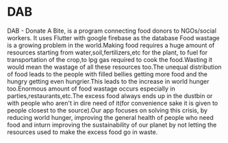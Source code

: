 # DAB
DAB - Donate A Bite, is  a program connecting food donors to NGOs/social workers.
It uses Flutter with google firebase as the database
Food wastage is a growing problem in the world.Making food requires a huge amount of resources starting from water,soil,fertilizers,etc for the plant, to fuel for transportation of the crop,to lpg gas required to cook the food.Wasting it would mean the wastage of all these resources too.The unequal distribution of food leads to the people with filled bellies getting more food and the hungry getting even hungrier.This leads to the increase in world hunger too.Enormous amount of food wastage occurs especially in parties,restaurants,etc.The excess food always ends up in the dustbin or with people who aren't in dire need of it(for convenience sake it is given to people closest to the source).Our app focuses on solving this crisis, by reducing world hunger, improving the general health of people who need food and inturn improving the sustainability of our planet by not letting the resources used to make the excess food go in waste.
